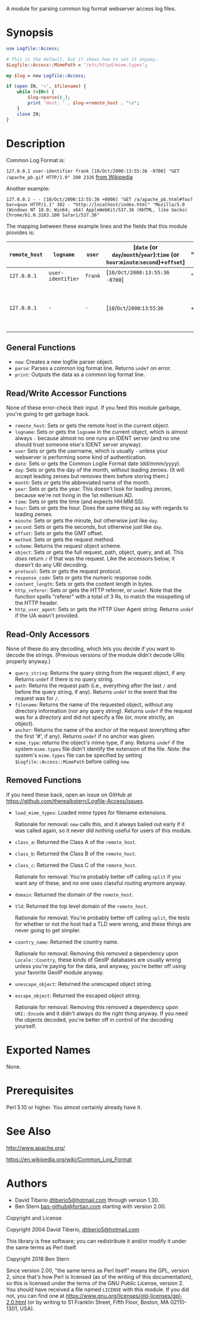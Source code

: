 A module for parsing common log format webserver access log files.

# Synopsis

```perl
use Logfile::Access;

# This is the default, but it shows how to set it anyway.
$Logfile::Access::MimePath = '/etc/httpd/mime.types';

my $log = new Logfile::Access;

if (open IN, '<', $filename) {
    while (<IN>) {
        $log->parse($_);
        print 'Host: ' . $log->remote_host . "\n";
    }
    close IN;
}
```

# Description

Common Log Format is:

`127.0.0.1 user-identifier frank [10/Oct/2000:13:55:36 -0700] "GET /apache_pb.gif HTTP/1.0" 200 2326` [from Wikipedia](https://en.wikipedia.org/wiki/Common_Log_Format)

Another example:

`127.0.0.1 - - [10/Oct/2000:13:55:36 +0000] "GET /a/apache_pb.html#foo?bar=quux HTTP/1.1" 302 - "http://localhost/index.html" "Mozilla/5.0 (Windows NT 10.0; Win64; x64) AppleWebKit/537.36 (KHTML, like Gecko) Chrome/61.0.3163.100 Safari/537.36"`

The mapping between these example lines and the fields that this module provides is:

`remote_host` | `logname` | `user` | [`date` (or `day`/`month`/`year`):`time` (or `hour`:`minute`:`second`)+`offset`] | "`method` | `object` (or `path`/`filename`#`anchor`?`query_string`) | `protocol`" | `response_code` | `content_length` | `http_referer` | `http_user_agent`
--------------|-----------|--------|----------------------------------------------------------------------------------|-----------|---------------------------------------------------------|-------------|-----------------|------------------|----------------|------------------
`127.0.0.1` | `user-identifier` | `frank` | [`10/Oct/2000:13:55:36` `-0700`] | "`GET` | `/apache_pb.gif` | `HTTP/1.0`" | `200` | `2326`
`127.0.0.1` | `-` | `-` | [`10`/`Oct`/`2000`:`13`:`55`:`36` | `+0000`] | "`GET` `/a`/`apache_pb.html`#`foo`?`bar=quux` | `HTTP/1.1`" | `302` | `-` | "`http://localhost/index.html`" | "`Mozilla/5.0 (Windows NT 10.0; Win64; x64) AppleWebKit/537.36 (KHTML, like Gecko) Chrome/61.0.3163.100 Safari/537.36`"

## General Functions

* `new`: Creates a new logfile parser object.
* `parse`: Parses a common log format line.  Returns `undef` on error.
* `print`: Outputs the data as a common log format line.

## Read/Write Accessor Functions

None of these error-check their input. If you feed this module garbage, you're
going to get garbage back.

* `remote_host`: Sets or gets the remote host in the current object.
* `logname`: Sets or gets the `logname` in the current object, which is almost
  always `-` because almost no one runs an IDENT server (and no one should trust
  someone else's IDENT server anyway).
* `user` Sets or gets the username, which is usually `-` unless your webserver
  is performing some kind of authentication.
* `date`: Sets or gets the Common Logile Format date (dd/mmm/yyyy).
* `day`: Sets or gets the day of the month, without leading zeroes.  (It will
  accept leading zeroes but removes them before storing them.)
* `month`: Sets or gets the abbreviated name of the month.
* `year`: Sets or gets the year. This doesn't look for leading zeroes,
  because we're not living in the 1st millenium AD.
* `time`: Sets or gets the time (and expects HH:MM:SS).
* `hour`: Sets or gets the hour.  Does the same thing as `day` with regards to
  leading zeroes.
* `minute`: Sets or gets the minute, but otherwise just like `day`.
* `second`: Sets or gets the seconds, but otherwise just like `day`.
* `offset`: Sets or gets the GMT offset.
* `method`: Sets or gets the request method.
* `scheme`: Returns the request object scheme.
* `object`: Sets or gets the full request, path, object, query, and all.  This
  *does* return `/` if that was the request.  Like the accessors below, it
  doesn't do any URI decoding.
* `protocol`: Sets or gets the request protocol.
* `response_code`: Sets or gets the numeric response code.
* `content_length`: Sets or gets the content length in bytes.
* `http_referer`: Sets or gets the HTTP referrer, or `undef`.  Note that the
  function spells "referer" with a total of 3 Rs, to match the misspelling of
  the HTTP header.
* `http_user_agent`: Sets or gets the HTTP User Agent string.  Returns `undef`
  if the UA wasn't provided.

## Read-Only Accessors

None of these do any decoding, which lets you decide if you want to decode the
strings.  (Previous versions of the module didn't decode URIs properly anyway.)

* `query_string`: Returns the query string from the request object, if any.
  Returns `undef` if there is no query string.
* `path`: Returns the request path (i.e., everything after the last `/` and
  before the query string, if any).  Returns `undef` in the event that the
  request was for `/`.
* `filename`: Returns the name of the requested object, without any directory
  information (nor any query string).  Returns `undef` if the request was for a
  directory and did not specify a file (or, more strictly, an object).
* `anchor`: Returns the name of the anchor of the request (everything after the
  first '#', if any).  Returns `undef` if no anchor was given.
* `mime_type`: returns the object's mime type, if any.  Returns `undef` if the
  system `mime.types` file didn't identify the extension of the file.  *Note*:
  the system's `mime.types` file can be specified by setting
  `$Logfile::Access::MimePath` before calling `new`.

## Removed Functions

If you need these back, open an issue on GitHub at
<https://github.com/therealbstern/Logfile-Access/issues>.

* `load_mime_types`: Loaded mime types for filename extensions.

  Rationale for removal: `new` calls this, and it always bailed out early if it
  was called again, so it never did nothing useful for users of this module.

* `class_a`: Returned the Class A of the `remote_host`.
* `class_b`: Returned the Class B of the `remote_host`.
* `class_c`: Returned the Class C of the `remote_host`.

  Rationale for removal: You're probably better off calling `split` if you want
  any of these, and no one uses classful routing anymore anyway.

* `domain`: Returned the domain of the `remote_host`.
* `tld`: Returned the top level domain of the `remote_host`.

  Rationale for removal: You're probably better off calling `split`, the tests
  for whether or not the host had a TLD were wrong, and these things are never
  going to get simpler.

* `country_name`: Returned the country name.

  Rationale for removal: Removing this removed a dependency upon
  `Locale::Country`, these kinds of GeoIP databases are usually wrong unless
  you're paying for the data, and anyway, you're better off using your favorite
  GeoIP module anyway.

* `unescape_object`: Returned the unescaped object string.
* `escape_object`: Returned the escaped object string.

  Rationale for removal: Removing this removed a dependency upon `URI::Encode`
  and it didn't always do the right thing anyway.  If you need the objects
  decoded, you're better off in control of the decoding yourself.

# Exported Names

None.

# Prerequisites

Perl 5.10 or higher.  You almost certainly already have it.

# See Also

<http://www.apache.org/>

<https://en.wikipedia.org/wiki/Common_Log_Format>

# Authors

- David Tiberio <dtiberio5@hotmail.com> through version 1.30.
- Ben Stern <bas-github@fortian.com> starting with version 2.00.

Copyright and License

Copyright 2004 David Tiberio, dtiberio5@hotmail.com

This library is free software; you can redistribute it and/or modify it under
the same terms as Perl itself.

Copyright 2018 Ben Stern

Since version 2.00, "the same terms as Perl itself" means the GPL, version 2,
since that's how Perl is licensed (as of the writing of this documentation), so
this is licensed under the terms of the GNU Public License, version 2.  You
should have received a file named `LICENSE` with this module.  If you did not,
you can find one at <https://www.gnu.org/licenses/old-licenses/gpl-2.0.html> (or
by writing to 51 Franklin Street, Fifth Floor, Boston, MA 02110-1301, USA).
